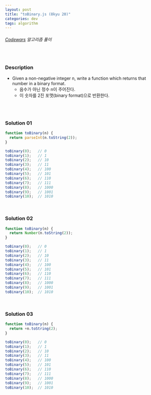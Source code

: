 ```yaml
---
layout: post
title: "toBinary.js (8kyu 20)"
categories: dev
tags: algorithm
---
```


###### [Codewars](https://www.codewars.com) 알고리즘 풀이

<br>

### Description

- Given a non-negative integer n, write a function which returns that number in a binary format.
  - 음수가 아닌 정수 n이 주어진다.
  - 이 숫자를 2진 포맷(binary format)으로 반환한다.

<br>

<br>

### Solution 01

```js
function toBinary(n) {
  return parseInt(n.toString(2));
}

toBinary(0);   // 0
toBinary(1);   // 1
toBinary(2);   // 10
toBinary(3);   // 11
toBinary(4);   // 100
toBinary(5);   // 101
toBinary(6);   // 110
toBinary(7);   // 111
toBinary(8);   // 1000
toBinary(9);   // 1001
toBinary(10);  // 1010
```

<br>

### Solution 02

```js
function toBinary(n) {
  return Number(n.toString(2));
}

toBinary(0);   // 0
toBinary(1);   // 1
toBinary(2);   // 10
toBinary(3);   // 11
toBinary(4);   // 100
toBinary(5);   // 101
toBinary(6);   // 110
toBinary(7);   // 111
toBinary(8);   // 1000
toBinary(9);   // 1001
toBinary(10);  // 1010
```

<br>

### Solution 03

```js
function toBinary(n) {
  return +n.toString(2);
}

toBinary(0);   // 0
toBinary(1);   // 1
toBinary(2);   // 10
toBinary(3);   // 11
toBinary(4);   // 100
toBinary(5);   // 101
toBinary(6);   // 110
toBinary(7);   // 111
toBinary(8);   // 1000
toBinary(9);   // 1001
toBinary(10);  // 1010
```

<br>

<br>
